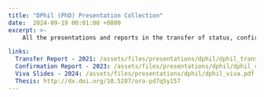 ```yaml
---
title: "DPhil (PhD) Presentation Collection"
date:  2024-09-19 00:01:00 +0800
excerpt: >-
    All the presentations and reports in the transfer of status, confirmation of status, and final defence in my DPhil (PhD) at Oxford.

links:
  Transfer Report - 2021: /assets/files/presentations/dphil/dphil_transfer.pdf
  Confirmation Report - 2023: /assets/files/presentations/dphil/dphil_confirmation.pdf
  Viva Slides - 2024: /assets/files/presentations/dphil/dphil_viva.pdf
  Thesis: http://dx.doi.org/10.5287/ora-pd7q5y157
---
```

